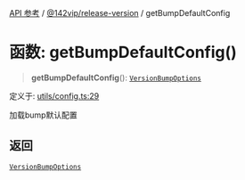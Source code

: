 [API 参考](../wiki/Home) / [@142vip/release-version](../wiki/@142vip.release-version) / getBumpDefaultConfig

# 函数: getBumpDefaultConfig()

> **getBumpDefaultConfig**(): [`VersionBumpOptions`](../wiki/@142vip.release-version.%E6%8E%A5%E5%8F%A3.VersionBumpOptions)

定义于: [utils/config.ts:29](https://github.com/142vip/core-x/blob/567cadf3a9f5104aada595325cfb94d08a88f92f/packages/release-version/src/utils/config.ts#L29)

加载bump默认配置

## 返回

[`VersionBumpOptions`](../wiki/@142vip.release-version.%E6%8E%A5%E5%8F%A3.VersionBumpOptions)
